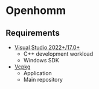 # Openhomm

## Requirements

- [Visual Studio 2022+/17.0+](https://visualstudio.microsoft.com)
  - C++ development workload
  - Windows SDK
- [Vcpkg](https://vcpkg.io/)
  - Application
  - Main repository

